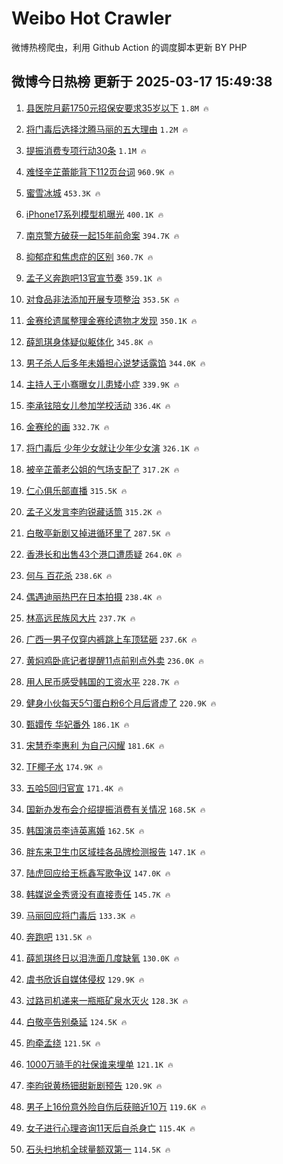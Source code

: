 # Weibo Hot Crawler 



微博热榜爬虫，利用 Github Action 的调度脚本更新 BY PHP 


## 微博今日热榜 更新于 2025-03-17 15:49:38 
1. [县医院月薪1750元招保安要求35岁以下](https://s.weibo.com/weibo?q=%23%E5%8E%BF%E5%8C%BB%E9%99%A2%E6%9C%88%E8%96%AA1750%E5%85%83%E6%8B%9B%E4%BF%9D%E5%AE%89%E8%A6%81%E6%B1%8235%E5%B2%81%E4%BB%A5%E4%B8%8B%23&t=31&band_rank=1&Refer=top) `1.8M 🔥` 

1. [将门毒后选择沈腾马丽的五大理由](https://s.weibo.com/weibo?q=%23%E5%B0%86%E9%97%A8%E6%AF%92%E5%90%8E%E9%80%89%E6%8B%A9%E6%B2%88%E8%85%BE%E9%A9%AC%E4%B8%BD%E7%9A%84%E4%BA%94%E5%A4%A7%E7%90%86%E7%94%B1%23&t=31&band_rank=2&Refer=top) `1.2M 🔥` 

1. [提振消费专项行动30条](https://s.weibo.com/weibo?q=%23%E6%8F%90%E6%8C%AF%E6%B6%88%E8%B4%B9%E4%B8%93%E9%A1%B9%E8%A1%8C%E5%8A%A830%E6%9D%A1%23&t=31&band_rank=3&Refer=top) `1.1M 🔥` 

1. [难怪辛芷蕾能背下112页台词](https://s.weibo.com/weibo?q=%E9%9A%BE%E6%80%AA%E8%BE%9B%E8%8A%B7%E8%95%BE%E8%83%BD%E8%83%8C%E4%B8%8B112%E9%A1%B5%E5%8F%B0%E8%AF%8D&t=31&band_rank=4&Refer=top) `960.9K 🔥` 

1. [蜜雪冰城](https://s.weibo.com/weibo?q=%E8%9C%9C%E9%9B%AA%E5%86%B0%E5%9F%8E&t=31&band_rank=5&Refer=top) `453.3K 🔥` 

1. [iPhone17系列模型机曝光](https://s.weibo.com/weibo?q=%23iPhone17%E7%B3%BB%E5%88%97%E6%A8%A1%E5%9E%8B%E6%9C%BA%E6%9B%9D%E5%85%89%23&t=31&band_rank=6&Refer=top) `400.1K 🔥` 

1. [南京警方破获一起15年前命案](https://s.weibo.com/weibo?q=%23%E5%8D%97%E4%BA%AC%E8%AD%A6%E6%96%B9%E7%A0%B4%E8%8E%B7%E4%B8%80%E8%B5%B715%E5%B9%B4%E5%89%8D%E5%91%BD%E6%A1%88%23&t=31&band_rank=7&Refer=top) `394.7K 🔥` 

1. [抑郁症和焦虑症的区别](https://s.weibo.com/weibo?q=%E6%8A%91%E9%83%81%E7%97%87%E5%92%8C%E7%84%A6%E8%99%91%E7%97%87%E7%9A%84%E5%8C%BA%E5%88%AB&t=31&band_rank=8&Refer=top) `360.7K 🔥` 

1. [孟子义奔跑吧13官宣节奏](https://s.weibo.com/weibo?q=%23%E5%AD%9F%E5%AD%90%E4%B9%89%E5%A5%94%E8%B7%91%E5%90%A713%E5%AE%98%E5%AE%A3%E8%8A%82%E5%A5%8F%23&t=31&band_rank=9&Refer=top) `359.1K 🔥` 

1. [对食品非法添加开展专项整治](https://s.weibo.com/weibo?q=%23%E5%AF%B9%E9%A3%9F%E5%93%81%E9%9D%9E%E6%B3%95%E6%B7%BB%E5%8A%A0%E5%BC%80%E5%B1%95%E4%B8%93%E9%A1%B9%E6%95%B4%E6%B2%BB%23&t=31&band_rank=10&Refer=top) `353.5K 🔥` 

1. [金赛纶遗属整理金赛纶遗物才发现](https://s.weibo.com/weibo?q=%23%E9%87%91%E8%B5%9B%E7%BA%B6%E9%81%97%E5%B1%9E%E6%95%B4%E7%90%86%E9%87%91%E8%B5%9B%E7%BA%B6%E9%81%97%E7%89%A9%E6%89%8D%E5%8F%91%E7%8E%B0%23&t=31&band_rank=11&Refer=top) `350.1K 🔥` 

1. [薛凯琪身体疑似躯体化](https://s.weibo.com/weibo?q=%23%E8%96%9B%E5%87%AF%E7%90%AA%E8%BA%AB%E4%BD%93%E7%96%91%E4%BC%BC%E8%BA%AF%E4%BD%93%E5%8C%96%23&t=31&band_rank=12&Refer=top) `345.8K 🔥` 

1. [男子杀人后多年未婚担心说梦话露馅](https://s.weibo.com/weibo?q=%23%E7%94%B7%E5%AD%90%E6%9D%80%E4%BA%BA%E5%90%8E%E5%A4%9A%E5%B9%B4%E6%9C%AA%E5%A9%9A%E6%8B%85%E5%BF%83%E8%AF%B4%E6%A2%A6%E8%AF%9D%E9%9C%B2%E9%A6%85%23&t=31&band_rank=13&Refer=top) `344.0K 🔥` 

1. [主持人王小骞曝女儿患矮小症](https://s.weibo.com/weibo?q=%23%E4%B8%BB%E6%8C%81%E4%BA%BA%E7%8E%8B%E5%B0%8F%E9%AA%9E%E6%9B%9D%E5%A5%B3%E5%84%BF%E6%82%A3%E7%9F%AE%E5%B0%8F%E7%97%87%23&t=31&band_rank=14&Refer=top) `339.9K 🔥` 

1. [李承铉陪女儿参加学校活动](https://s.weibo.com/weibo?q=%23%E6%9D%8E%E6%89%BF%E9%93%89%E9%99%AA%E5%A5%B3%E5%84%BF%E5%8F%82%E5%8A%A0%E5%AD%A6%E6%A0%A1%E6%B4%BB%E5%8A%A8%23&t=31&band_rank=15&Refer=top) `336.4K 🔥` 

1. [金赛纶的画](https://s.weibo.com/weibo?q=%23%E9%87%91%E8%B5%9B%E7%BA%B6%E7%9A%84%E7%94%BB%23&t=31&band_rank=16&Refer=top) `332.7K 🔥` 

1. [将门毒后 少年少女就让少年少女演](https://s.weibo.com/weibo?q=%E5%B0%86%E9%97%A8%E6%AF%92%E5%90%8E%20%E5%B0%91%E5%B9%B4%E5%B0%91%E5%A5%B3%E5%B0%B1%E8%AE%A9%E5%B0%91%E5%B9%B4%E5%B0%91%E5%A5%B3%E6%BC%94&t=31&band_rank=17&Refer=top) `326.1K 🔥` 

1. [被辛芷蕾老公姐的气场支配了](https://s.weibo.com/weibo?q=%E8%A2%AB%E8%BE%9B%E8%8A%B7%E8%95%BE%E8%80%81%E5%85%AC%E5%A7%90%E7%9A%84%E6%B0%94%E5%9C%BA%E6%94%AF%E9%85%8D%E4%BA%86&t=31&band_rank=18&Refer=top) `317.2K 🔥` 

1. [仁心俱乐部直播](https://s.weibo.com/weibo?q=%E4%BB%81%E5%BF%83%E4%BF%B1%E4%B9%90%E9%83%A8%E7%9B%B4%E6%92%AD&t=31&band_rank=19&Refer=top) `315.5K 🔥` 

1. [孟子义发言李昀锐藏话筒](https://s.weibo.com/weibo?q=%23%E5%AD%9F%E5%AD%90%E4%B9%89%E5%8F%91%E8%A8%80%E6%9D%8E%E6%98%80%E9%94%90%E8%97%8F%E8%AF%9D%E7%AD%92%23&t=31&band_rank=20&Refer=top) `315.2K 🔥` 

1. [白敬亭新剧又掉进循环里了](https://s.weibo.com/weibo?q=%E7%99%BD%E6%95%AC%E4%BA%AD%E6%96%B0%E5%89%A7%E5%8F%88%E6%8E%89%E8%BF%9B%E5%BE%AA%E7%8E%AF%E9%87%8C%E4%BA%86&t=31&band_rank=21&Refer=top) `287.5K 🔥` 

1. [香港长和出售43个港口遭质疑](https://s.weibo.com/weibo?q=%23%E9%A6%99%E6%B8%AF%E9%95%BF%E5%92%8C%E5%87%BA%E5%94%AE43%E4%B8%AA%E6%B8%AF%E5%8F%A3%E9%81%AD%E8%B4%A8%E7%96%91%23&t=31&band_rank=22&Refer=top) `264.0K 🔥` 

1. [何与 百花杀](https://s.weibo.com/weibo?q=%E4%BD%95%E4%B8%8E%20%E7%99%BE%E8%8A%B1%E6%9D%80&t=31&band_rank=23&Refer=top) `238.6K 🔥` 

1. [偶遇迪丽热巴在日本拍摄](https://s.weibo.com/weibo?q=%23%E5%81%B6%E9%81%87%E8%BF%AA%E4%B8%BD%E7%83%AD%E5%B7%B4%E5%9C%A8%E6%97%A5%E6%9C%AC%E6%8B%8D%E6%91%84%23&t=31&band_rank=24&Refer=top) `238.4K 🔥` 

1. [林高远民族风大片](https://s.weibo.com/weibo?q=%23%E6%9E%97%E9%AB%98%E8%BF%9C%E6%B0%91%E6%97%8F%E9%A3%8E%E5%A4%A7%E7%89%87%23&t=31&band_rank=25&Refer=top) `237.7K 🔥` 

1. [广西一男子仅穿内裤跳上车顶猛砸](https://s.weibo.com/weibo?q=%23%E5%B9%BF%E8%A5%BF%E4%B8%80%E7%94%B7%E5%AD%90%E4%BB%85%E7%A9%BF%E5%86%85%E8%A3%A4%E8%B7%B3%E4%B8%8A%E8%BD%A6%E9%A1%B6%E7%8C%9B%E7%A0%B8%23&t=31&band_rank=26&Refer=top) `237.6K 🔥` 

1. [黄焖鸡卧底记者提醒11点前别点外卖](https://s.weibo.com/weibo?q=%23%E9%BB%84%E7%84%96%E9%B8%A1%E5%8D%A7%E5%BA%95%E8%AE%B0%E8%80%85%E6%8F%90%E9%86%9211%E7%82%B9%E5%89%8D%E5%88%AB%E7%82%B9%E5%A4%96%E5%8D%96%23&t=31&band_rank=27&Refer=top) `236.0K 🔥` 

1. [用人民币感受韩国的工资水平](https://s.weibo.com/weibo?q=%E7%94%A8%E4%BA%BA%E6%B0%91%E5%B8%81%E6%84%9F%E5%8F%97%E9%9F%A9%E5%9B%BD%E7%9A%84%E5%B7%A5%E8%B5%84%E6%B0%B4%E5%B9%B3&t=31&band_rank=28&Refer=top) `228.7K 🔥` 

1. [健身小伙每天5勺蛋白粉6个月后肾虚了](https://s.weibo.com/weibo?q=%23%E5%81%A5%E8%BA%AB%E5%B0%8F%E4%BC%99%E6%AF%8F%E5%A4%A95%E5%8B%BA%E8%9B%8B%E7%99%BD%E7%B2%896%E4%B8%AA%E6%9C%88%E5%90%8E%E8%82%BE%E8%99%9A%E4%BA%86%23&t=31&band_rank=29&Refer=top) `220.9K 🔥` 

1. [甄嬛传 华妃番外](https://s.weibo.com/weibo?q=%E7%94%84%E5%AC%9B%E4%BC%A0%20%E5%8D%8E%E5%A6%83%E7%95%AA%E5%A4%96&t=31&band_rank=30&Refer=top) `186.1K 🔥` 

1. [宋慧乔李惠利 为自己闪耀](https://s.weibo.com/weibo?q=%E5%AE%8B%E6%85%A7%E4%B9%94%E6%9D%8E%E6%83%A0%E5%88%A9%20%E4%B8%BA%E8%87%AA%E5%B7%B1%E9%97%AA%E8%80%80&t=31&band_rank=31&Refer=top) `181.6K 🔥` 

1. [TF椰子水](https://s.weibo.com/weibo?q=TF%E6%A4%B0%E5%AD%90%E6%B0%B4&t=31&band_rank=32&Refer=top) `174.9K 🔥` 

1. [五哈5回归官宣](https://s.weibo.com/weibo?q=%23%E4%BA%94%E5%93%885%E5%9B%9E%E5%BD%92%E5%AE%98%E5%AE%A3%23&t=31&band_rank=33&Refer=top) `171.4K 🔥` 

1. [国新办发布会介绍提振消费有关情况](https://s.weibo.com/weibo?q=%23%E5%9B%BD%E6%96%B0%E5%8A%9E%E5%8F%91%E5%B8%83%E4%BC%9A%E4%BB%8B%E7%BB%8D%E6%8F%90%E6%8C%AF%E6%B6%88%E8%B4%B9%E6%9C%89%E5%85%B3%E6%83%85%E5%86%B5%23&t=31&band_rank=34&Refer=top) `168.5K 🔥` 

1. [韩国演员李诗英离婚](https://s.weibo.com/weibo?q=%23%E9%9F%A9%E5%9B%BD%E6%BC%94%E5%91%98%E6%9D%8E%E8%AF%97%E8%8B%B1%E7%A6%BB%E5%A9%9A%23&t=31&band_rank=35&Refer=top) `162.5K 🔥` 

1. [胖东来卫生巾区域挂各品牌检测报告](https://s.weibo.com/weibo?q=%23%E8%83%96%E4%B8%9C%E6%9D%A5%E5%8D%AB%E7%94%9F%E5%B7%BE%E5%8C%BA%E5%9F%9F%E6%8C%82%E5%90%84%E5%93%81%E7%89%8C%E6%A3%80%E6%B5%8B%E6%8A%A5%E5%91%8A%23&t=31&band_rank=36&Refer=top) `147.1K 🔥` 

1. [陆虎回应给王栎鑫写歌争议](https://s.weibo.com/weibo?q=%23%E9%99%86%E8%99%8E%E5%9B%9E%E5%BA%94%E7%BB%99%E7%8E%8B%E6%A0%8E%E9%91%AB%E5%86%99%E6%AD%8C%E4%BA%89%E8%AE%AE%23&t=31&band_rank=37&Refer=top) `147.0K 🔥` 

1. [韩媒说金秀贤没有直接责任](https://s.weibo.com/weibo?q=%23%E9%9F%A9%E5%AA%92%E8%AF%B4%E9%87%91%E7%A7%80%E8%B4%A4%E6%B2%A1%E6%9C%89%E7%9B%B4%E6%8E%A5%E8%B4%A3%E4%BB%BB%23&t=31&band_rank=38&Refer=top) `145.7K 🔥` 

1. [马丽回应将门毒后](https://s.weibo.com/weibo?q=%23%E9%A9%AC%E4%B8%BD%E5%9B%9E%E5%BA%94%E5%B0%86%E9%97%A8%E6%AF%92%E5%90%8E%23&t=31&band_rank=39&Refer=top) `133.3K 🔥` 

1. [奔跑吧](https://s.weibo.com/weibo?q=%E5%A5%94%E8%B7%91%E5%90%A7&t=31&band_rank=40&Refer=top) `131.5K 🔥` 

1. [薛凯琪终日以泪洗面几度缺氧](https://s.weibo.com/weibo?q=%23%E8%96%9B%E5%87%AF%E7%90%AA%E7%BB%88%E6%97%A5%E4%BB%A5%E6%B3%AA%E6%B4%97%E9%9D%A2%E5%87%A0%E5%BA%A6%E7%BC%BA%E6%B0%A7%23&t=31&band_rank=41&Refer=top) `130.0K 🔥` 

1. [虞书欣诉自媒体侵权](https://s.weibo.com/weibo?q=%23%E8%99%9E%E4%B9%A6%E6%AC%A3%E8%AF%89%E8%87%AA%E5%AA%92%E4%BD%93%E4%BE%B5%E6%9D%83%23&t=31&band_rank=42&Refer=top) `129.9K 🔥` 

1. [过路司机递来一瓶瓶矿泉水灭火](https://s.weibo.com/weibo?q=%23%E8%BF%87%E8%B7%AF%E5%8F%B8%E6%9C%BA%E9%80%92%E6%9D%A5%E4%B8%80%E7%93%B6%E7%93%B6%E7%9F%BF%E6%B3%89%E6%B0%B4%E7%81%AD%E7%81%AB%23&t=31&band_rank=43&Refer=top) `128.3K 🔥` 

1. [白敬亭告别桑延](https://s.weibo.com/weibo?q=%23%E7%99%BD%E6%95%AC%E4%BA%AD%E5%91%8A%E5%88%AB%E6%A1%91%E5%BB%B6%23&t=31&band_rank=44&Refer=top) `124.5K 🔥` 

1. [昀牵孟绕](https://s.weibo.com/weibo?q=%23%E6%98%80%E7%89%B5%E5%AD%9F%E7%BB%95%23&t=31&band_rank=45&Refer=top) `121.5K 🔥` 

1. [1000万骑手的社保谁来埋单](https://s.weibo.com/weibo?q=%231000%E4%B8%87%E9%AA%91%E6%89%8B%E7%9A%84%E7%A4%BE%E4%BF%9D%E8%B0%81%E6%9D%A5%E5%9F%8B%E5%8D%95%23&t=31&band_rank=46&Refer=top) `121.1K 🔥` 

1. [李昀锐黄杨钿甜新剧预告](https://s.weibo.com/weibo?q=%23%E6%9D%8E%E6%98%80%E9%94%90%E9%BB%84%E6%9D%A8%E9%92%BF%E7%94%9C%E6%96%B0%E5%89%A7%E9%A2%84%E5%91%8A%23&t=31&band_rank=47&Refer=top) `120.9K 🔥` 

1. [男子上16份意外险自伤后获赔近10万](https://s.weibo.com/weibo?q=%23%E7%94%B7%E5%AD%90%E4%B8%8A16%E4%BB%BD%E6%84%8F%E5%A4%96%E9%99%A9%E8%87%AA%E4%BC%A4%E5%90%8E%E8%8E%B7%E8%B5%94%E8%BF%9110%E4%B8%87%23&t=31&band_rank=48&Refer=top) `119.6K 🔥` 

1. [女子进行心理咨询11天后自杀身亡](https://s.weibo.com/weibo?q=%23%E5%A5%B3%E5%AD%90%E8%BF%9B%E8%A1%8C%E5%BF%83%E7%90%86%E5%92%A8%E8%AF%A211%E5%A4%A9%E5%90%8E%E8%87%AA%E6%9D%80%E8%BA%AB%E4%BA%A1%23&t=31&band_rank=49&Refer=top) `115.4K 🔥` 

1. [石头扫地机全球量额双第一](https://s.weibo.com/weibo?q=%23%E7%9F%B3%E5%A4%B4%E6%89%AB%E5%9C%B0%E6%9C%BA%E5%85%A8%E7%90%83%E9%87%8F%E9%A2%9D%E5%8F%8C%E7%AC%AC%E4%B8%80%23&t=31&band_rank=50&Refer=top) `114.5K 🔥` 

